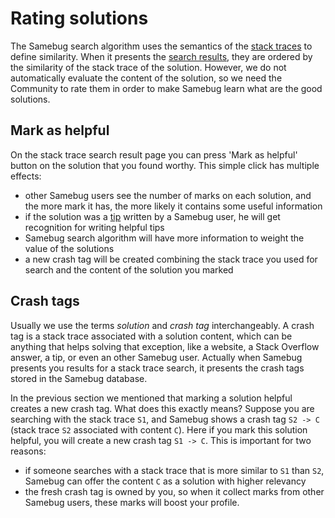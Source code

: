 # Rating solutions

The Samebug search algorithm uses the semantics of the [stack traces](stacktrace.md) to define similarity.
When it presents the [search results](solutions.md), they are ordered by the similarity of the stack trace
of the solution. However, we do not automatically evaluate the content of the solution, so
we need the Community to rate them in order to make Samebug learn what are the good solutions.

## Mark as helpful

On the stack trace search result page you can press 'Mark as helpful' button on the solution
that you found worthy. This simple click has multiple effects:
- other Samebug users see the number of marks on each solution, and the more mark it has, the
more likely it contains some useful information
- if the solution was a [tip](write-tip.md) written by a Samebug user, he will get recognition for writing
helpful tips
- Samebug search algorithm will have more information to weight the value of the solutions
- a new crash tag will be created combining the stack trace you used for search and the
 content of the solution you marked

## Crash tags

Usually we use the terms *solution* and *crash tag* interchangeably. 
A crash tag is a stack trace associated with a solution content, which can be anything
that helps solving that exception, like a website, a Stack Overflow answer, a tip, or even
 an other Samebug user. Actually when Samebug presents you results for a stack trace search,
it presents the crash tags stored in the Samebug database. 

In the previous section we mentioned that marking a solution helpful creates a new crash tag.
What does this exactly means? Suppose you are searching with the stack trace `S1`, and Samebug
shows a crash tag `S2 -> C` (stack trace `S2` associated with content `C`). Here if you mark
this solution helpful, you will create a new crash tag `S1 -> C`. This is important for two reasons:
- if someone searches with a stack trace that is more similar to `S1` than `S2`, Samebug can
offer the content `C` as a solution with higher relevancy
- the fresh crash tag is owned by you, so when it collect marks from other Samebug users,
these marks will boost your profile.


